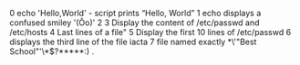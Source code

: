 0 echo 'Hello,World' - script prints “Hello, World”
1 echo  displays a confused smiley '(Ôo)'
2
3 Display the content of /etc/passwd and /etc/hosts
4 Last lines of a file"
5 Display the first 10 lines of /etc/passwd
6 displays the third line of the file iacta
7 file named exactly \*\\'"Best School"\'\\*$\?\*\*\*\*\*:) .
